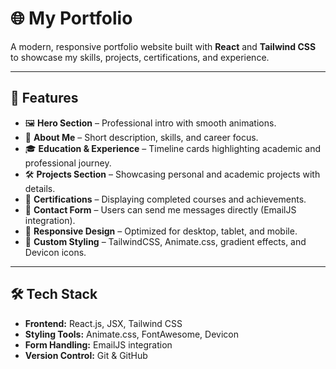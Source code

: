 # 🌐 My Portfolio  

A modern, responsive portfolio website built with **React** and **Tailwind CSS** to showcase my skills, projects, certifications, and experience.  

---

## 🚀 Features  

- 🖼️ **Hero Section** – Professional intro with smooth animations.  
- 🙋 **About Me** – Short description, skills, and career focus.  
- 🎓 **Education & Experience** – Timeline cards highlighting academic and professional journey.  
- 🛠️ **Projects Section** – Showcasing personal and academic projects with details.  
- 📜 **Certifications** – Displaying completed courses and achievements.  
- 📩 **Contact Form** – Users can send me messages directly (EmailJS integration).  
- 📱 **Responsive Design** – Optimized for desktop, tablet, and mobile.  
- 🎨 **Custom Styling** – TailwindCSS, Animate.css, gradient effects, and Devicon icons.  

---

## 🛠️ Tech Stack  

- **Frontend:** React.js, JSX, Tailwind CSS  
- **Styling Tools:** Animate.css, FontAwesome, Devicon  
- **Form Handling:** EmailJS integration  
- **Version Control:** Git & GitHub  

